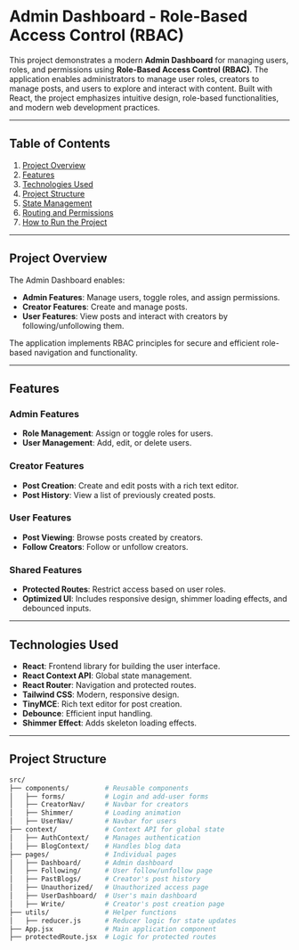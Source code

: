 # **Admin Dashboard - Role-Based Access Control (RBAC)**

This project demonstrates a modern **Admin Dashboard** for managing users, roles, and permissions using **Role-Based Access Control (RBAC)**. The application enables administrators to manage user roles, creators to manage posts, and users to explore and interact with content. Built with React, the project emphasizes intuitive design, role-based functionalities, and modern web development practices.

---

## **Table of Contents**
1. [Project Overview](#project-overview)  
2. [Features](#features)  
3. [Technologies Used](#technologies-used)  
4. [Project Structure](#project-structure)  
5. [State Management](#state-management)  
6. [Routing and Permissions](#routing-and-permissions)  
7. [How to Run the Project](#how-to-run-the-project)  

---

## **Project Overview**

The Admin Dashboard enables:
- **Admin Features**: Manage users, toggle roles, and assign permissions.
- **Creator Features**: Create and manage posts.
- **User Features**: View posts and interact with creators by following/unfollowing them.

The application implements RBAC principles for secure and efficient role-based navigation and functionality.

---

## **Features**

### **Admin Features**
- **Role Management**: Assign or toggle roles for users.
- **User Management**: Add, edit, or delete users.

### **Creator Features**
- **Post Creation**: Create and edit posts with a rich text editor.
- **Post History**: View a list of previously created posts.

### **User Features**
- **Post Viewing**: Browse posts created by creators.
- **Follow Creators**: Follow or unfollow creators.

### **Shared Features**
- **Protected Routes**: Restrict access based on user roles.
- **Optimized UI**: Includes responsive design, shimmer loading effects, and debounced inputs.

---

## **Technologies Used**
- **React**: Frontend library for building the user interface.
- **React Context API**: Global state management.
- **React Router**: Navigation and protected routes.
- **Tailwind CSS**: Modern, responsive design.
- **TinyMCE**: Rich text editor for post creation.
- **Debounce**: Efficient input handling.
- **Shimmer Effect**: Adds skeleton loading effects.

---

## **Project Structure**

```bash
src/
├── components/         # Reusable components
│   ├── forms/          # Login and add-user forms
│   ├── CreatorNav/     # Navbar for creators
│   ├── Shimmer/        # Loading animation
│   ├── UserNav/        # Navbar for users
├── context/            # Context API for global state
│   ├── AuthContext/    # Manages authentication
│   ├── BlogContext/    # Handles blog data
├── pages/              # Individual pages
│   ├── Dashboard/      # Admin dashboard
│   ├── Following/      # User follow/unfollow page
│   ├── PastBlogs/      # Creator's post history
│   ├── Unauthorized/   # Unauthorized access page
│   ├── UserDashboard/  # User's main dashboard
│   ├── Write/          # Creator's post creation page
├── utils/              # Helper functions
│   ├── reducer.js      # Reducer logic for state updates
├── App.jsx             # Main application component
├── protectedRoute.jsx  # Logic for protected routes
